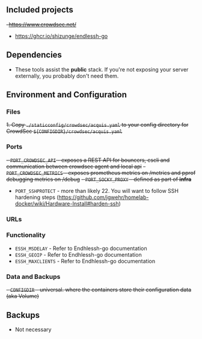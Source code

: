 ## Included projects

~~-https://www.crowdsec.net/~~
- https://ghcr.io/shizunge/endlessh-go

## Dependencies

- These tools assist the **public** stack. If you're not exposing your server externally, you probably don't need them. 


## Environment and Configuration

### Files
~~1. Copy `./staticconfig/crowdsec/acquis.yaml` to your config directory for CrowdSec `${CONFIGDIR}/crowdsec/acquis.yaml`~~



### Ports
~~- `PORT_CROWDSEC_API` - exposes a REST API for bouncers, cscli and communication between crowdsec agent and local api~~
~~- `PORT_CROWDSEC_METRICS` - exposes prometheus metrics on /metrics and pprof debugging metrics on /debug~~
~~- `PORT_SOCKY_PROXY` - defined as part of **infra**~~
- `PORT_SSHPROTECT` - more than likely 22. You will want to follow SSH hardening steps (https://github.com/jgwehr/homelab-docker/wiki/Hardware-Install#harden-ssh)

### URLs

### Functionality
- `ESSH_MSDELAY` - Refer to Endhlessh-go documentation
- `ESSH_GEOIP` - Refer to Endhlessh-go documentation
- `ESSH_MAXCLIENTS` - Refer to Endhlessh-go documentation


### Data and Backups
~~- `CONFIGDIR` - universal. where the containers store their configuration data (aka Volume)~~

## Backups
- Not necessary